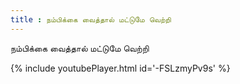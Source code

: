 ```yaml
---
title : நம்பிக்கை வைத்தால் மட்டுமே வெற்றி
---
```


நம்பிக்கை வைத்தால் மட்டுமே வெற்றி



{% include youtubePlayer.html id='-FSLzmyPv9s' %}
